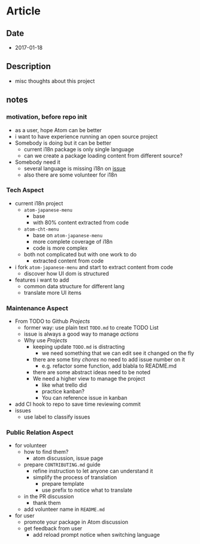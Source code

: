 # Article

## Date

  - 2017-01-18

## Description

  - misc thoughts about this project

## notes


### motivation, before repo init
  - as a user, hope Atom can be better
  - i want to have experience running an open source project
  - Somebody is doing but it can be better
      - current i18n package is only single language
      - can we create a package loading content from different source?
  - Somebody need it
      - several language is missing i18n on [issue](https://github.com/atom/atom/issues/3103)
      - also there are some volunteer for i18n


### Tech Aspect
  - current i18n project
      - `atom-japanese-menu`
          - base
          - with 80% content extracted from code
      - `atom-cht-menu`
          - base on `atom-japanese-menu`
          - more complete coverage of i18n
          - code is more complex
      - both not complicated but with one work to do
          - extracted content from code
  - i fork `atom-japanese-menu` and start to extract content from code
      - discover how UI dom is structured
  - features i want to add
      - common data structure for different lang
      - translate more UI items


### Maintenance Aspect
  - From TODO to Github *Projects*
      - former way: use plain text `TODO.md` to create TODO List
      - issue is always a good way to manage *actions*
      - Why use *Projects*
          - keeping update `TODO.md` is distracting
              - we need something that we can edit see it changed on the fly
          - there are some tiny *chores* no need to add issue number on it
              - e.g. refactor some function, add blabla to README.md
          - there are some abstract ideas need to be noted
          - We need a higher view to manage the project
              - like what trello did
              - practice kanban?
              - You can reference issue in kanban
  - add CI hook to repo to save time reviewing commit
  - issues
      - use label to classify issues


### Public Relation Aspect
  - for volunteer
      - how to find them?
          - atom discussion, issue page
      - prepare `CONTRIBUTING.md` guide
          - refine instruction to let anyone can understand it
          - simplify the process of translation
              - prepare template
              - use prefix to notice what to translate
      - in the PR discussion
          - thank them
      - add volunteer name in `README.md`
  - for user
      - promote your package in Atom discussion
      - get feedback from user
          - add reload prompt notice when switching language
